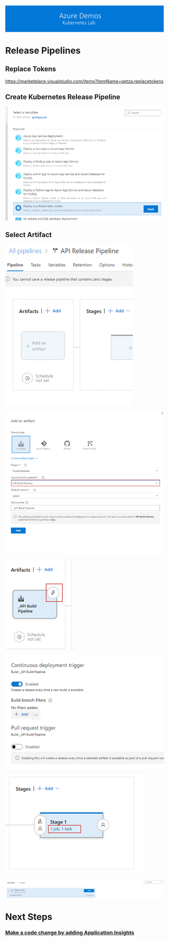 [![banner](images/banner-lab.png)](../readme.md)

# Release Pipelines

## Replace Tokens
https://marketplace.visualstudio.com/items?itemName=qetza.replacetokens


## Create Kubernetes Release Pipeline

![](images/newapireleasepipeline.png)

## Select Artifact

![](images/chooseartifactreleasepipeline.png)

![](images/selectapibuildforrelease.png)

![](images/releaseci.png)

![](images/enablecireleasebutton.png)

![](images/editreleasetasks.png)


![](images/replacetokenstask.png)







# Next Steps 
### [Make a code change by adding Application Insights](codechanges.md)